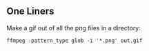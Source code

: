 ## One Liners

Make a gif out of all the png files in a directory:

```
ffmpeg -pattern_type glob -i '*.png' out.gif
```
